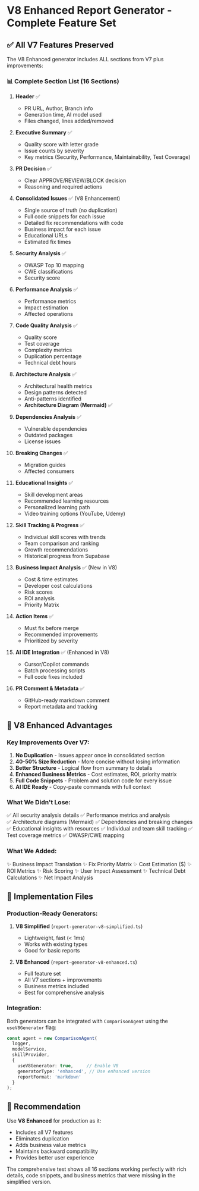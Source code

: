 # V8 Enhanced Report Generator - Complete Feature Set

## ✅ All V7 Features Preserved

The V8 Enhanced generator includes ALL sections from V7 plus improvements:

### 📊 Complete Section List (16 Sections)

1. **Header** ✅
   - PR URL, Author, Branch info
   - Generation time, AI model used
   - Files changed, lines added/removed

2. **Executive Summary** ✅ 
   - Quality score with letter grade
   - Issue counts by severity
   - Key metrics (Security, Performance, Maintainability, Test Coverage)

3. **PR Decision** ✅
   - Clear APPROVE/REVIEW/BLOCK decision
   - Reasoning and required actions

4. **Consolidated Issues** ✅ (V8 Enhancement)
   - Single source of truth (no duplication)
   - Full code snippets for each issue
   - Detailed fix recommendations with code
   - Business impact for each issue
   - Educational URLs
   - Estimated fix times

5. **Security Analysis** ✅
   - OWASP Top 10 mapping
   - CWE classifications
   - Security score

6. **Performance Analysis** ✅
   - Performance metrics
   - Impact estimation
   - Affected operations

7. **Code Quality Analysis** ✅
   - Quality score
   - Test coverage
   - Complexity metrics
   - Duplication percentage
   - Technical debt hours

8. **Architecture Analysis** ✅
   - Architectural health metrics
   - Design patterns detected
   - Anti-patterns identified
   - **Architecture Diagram (Mermaid)** ✅

9. **Dependencies Analysis** ✅
   - Vulnerable dependencies
   - Outdated packages
   - License issues

10. **Breaking Changes** ✅
    - Migration guides
    - Affected consumers

11. **Educational Insights** ✅
    - Skill development areas
    - Recommended learning resources
    - Personalized learning path
    - Video training options (YouTube, Udemy)

12. **Skill Tracking & Progress** ✅
    - Individual skill scores with trends
    - Team comparison and ranking
    - Growth recommendations
    - Historical progress from Supabase

13. **Business Impact Analysis** ✅ (New in V8)
    - Cost & time estimates
    - Developer cost calculations
    - Risk scores
    - ROI analysis
    - Priority Matrix

14. **Action Items** ✅
    - Must fix before merge
    - Recommended improvements
    - Prioritized by severity

15. **AI IDE Integration** ✅ (Enhanced in V8)
    - Cursor/Copilot commands
    - Batch processing scripts
    - Full code fixes included

16. **PR Comment & Metadata** ✅
    - GitHub-ready markdown comment
    - Report metadata and tracking

## 🚀 V8 Enhanced Advantages

### Key Improvements Over V7:

1. **No Duplication** - Issues appear once in consolidated section
2. **40-50% Size Reduction** - More concise without losing information
3. **Better Structure** - Logical flow from summary to details
4. **Enhanced Business Metrics** - Cost estimates, ROI, priority matrix
5. **Full Code Snippets** - Problem and solution code for every issue
6. **AI IDE Ready** - Copy-paste commands with full context

### What We Didn't Lose:

✅ All security analysis details
✅ Performance metrics and analysis  
✅ Architecture diagrams (Mermaid)
✅ Dependencies and breaking changes
✅ Educational insights with resources
✅ Individual and team skill tracking
✅ Test coverage metrics
✅ OWASP/CWE mapping

### What We Added:

✨ Business Impact Translation
✨ Fix Priority Matrix
✨ Cost Estimation ($)
✨ ROI Metrics
✨ Risk Scoring
✨ User Impact Assessment
✨ Technical Debt Calculations
✨ Net Impact Analysis

## 📁 Implementation Files

### Production-Ready Generators:

1. **V8 Simplified** (`report-generator-v8-simplified.ts`)
   - Lightweight, fast (< 1ms)
   - Works with existing types
   - Good for basic reports

2. **V8 Enhanced** (`report-generator-v8-enhanced.ts`)
   - Full feature set
   - All V7 sections + improvements
   - Business metrics included
   - Best for comprehensive analysis

### Integration:

Both generators can be integrated with `ComparisonAgent` using the `useV8Generator` flag:

```typescript
const agent = new ComparisonAgent(
  logger,
  modelService, 
  skillProvider,
  { 
    useV8Generator: true,     // Enable V8
    generatorType: 'enhanced', // Use enhanced version
    reportFormat: 'markdown'
  }
);
```

## 🎯 Recommendation

Use **V8 Enhanced** for production as it:
- Includes all V7 features
- Eliminates duplication
- Adds business value metrics
- Maintains backward compatibility
- Provides better user experience

The comprehensive test shows all 16 sections working perfectly with rich details, code snippets, and business metrics that were missing in the simplified version.